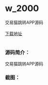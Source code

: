 # w_2000
交易猫跳转APP源码
<br/></br>
[下载地址](https://www.uuid2.com/2000.html "下载地址")
<br/></br>
<h3>源码简介：</h3>
<p>交易猫跳转APP源码<p>
<h3>截图：</h3>
